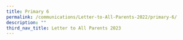 ```yaml
---
title: Primary 6
permalink: /communications/Letter-to-All-Parents-2022/primary-6/
description: ""
third_nav_title: Letter to All Parents 2023
---
```


